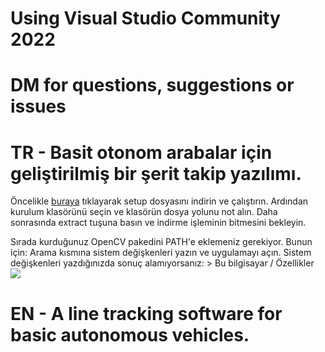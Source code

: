 # Using Visual Studio Community 2022
# DM for questions, suggestions or issues

# TR - Basit otonom arabalar için geliştirilmiş bir şerit takip yazılımı.

Öncelikle [buraya](https://sourceforge.net/projects/opencvlibrary/files/4.5.1/opencv-4.5.1-vc14_vc15.exe/download) tıklayarak setup dosyasını indirin ve çalıştırın. 
Ardından kurulum klasörünü seçin ve klasörün dosya yolunu not alın.
Daha sonrasında extract tuşuna basın ve indirme işleminin bitmesini bekleyin.

Sırada kurduğunuz OpenCV pakedini PATH'e eklemeniz gerekiyor.
Bunun için:
  Arama kısmına sistem değişkenleri yazın ve uygulamayı açın.
    Sistem değişkenleri yazdığınızda sonuç alamıyorsanız:
    > Bu bilgisayar / Özellikler
    ![](https://i.imgur.com/Ynr9X2o.png)
  


# EN - A line tracking software for basic autonomous vehicles.

